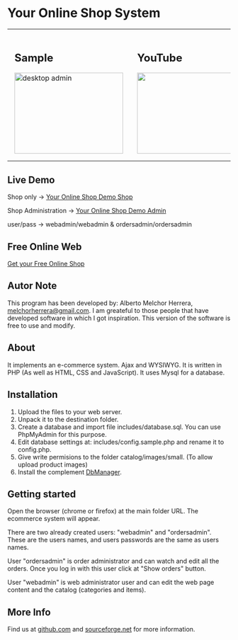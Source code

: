 # Your Online Shop System

<table>
  <tr>
    <td style="padding:1em">
<h2>Sample</h2>
<a href="https://a.fsdn.com/con/app/proj/youronlineshop/screenshots/widescreen.png/max/max/1">
	<img itemprop="screenshot" src="https://a.fsdn.com/con/app/proj/youronlineshop/screenshots/widescreen.png/245/183/1" width="245" height="183" srcset="//a.fsdn.com/con/app/proj/youronlineshop/screenshots/widescreen.png/245/183/1.5 1.5x, //a.fsdn.com/con/app/proj/youronlineshop/screenshots/widescreen.png/245/183/2 2x" alt="desktop admin">
</a>
    </td>
    <td style="padding:1em">
<h2>YouTube</h2>
<a title="You Tube Video" rel="section" href="https://www.youtube.com/embed/V6koxAigX5E?rel=0">
  <img src="https://img.youtube.com/vi/V6koxAigX5E/hqdefault.jpg" width="245" height="183">
</a>
    </td>
  </tr>
</table>

## Live Demo

Shop only -> [Your Online Shop Demo Shop](http://youronlineshop.sourceforge.net/sample/)

Shop Administration -> [Your Online Shop Demo Admin](http://youronlineshop.sourceforge.net/test/)

user/pass -> webadmin/webadmin & ordersadmin/ordersadmin

## Free Online Web

[Get your Free Online Shop](http://youronlineshop.sourceforge.net/shop/)

## Autor Note

This program has been developed by: Alberto Melchor Herrera, melchorherrera@gmail.com. I am greateful to those people that have developed software in which I got inspiration. This version of the software is free to use and modify.


## About

It implements an e-commerce system. Ajax and WYSIWYG. It is written in PHP (As well as HTML, CSS and JavaScript). It uses Mysql for a database.


## Installation

1. Upload the files to your web server.
2. Unpack it to the destination folder.
3. Create a database and import file includes/database.sql. You can use PhpMyAdmin for this purpose.
4. Edit database settings at: includes/config.sample.php and rename it to config.php.
5. Give write permisions to the folder catalog/images/small. (To allow upload product images)
6. Install the complement [DbManager](https://sourceforge.net/projects/freshhh-dbmanager/).

## Getting started

Open the browser (chrome or firefox) at the main folder URL. The ecommerce system will appear.

There are two already created users: "webadmin" and "ordersadmin". These are the users names, and users passwords are the same as users names.

User "ordersadmin" is order administrator and can watch and edit all the orders. Once you log in with this user click at "Show orders" button.

User "webadmin" is web administrator user and can edit the web page content and the catalog (categories and items).


## More Info

Find us at [github.com](https://github.com/petazeta/youronlineshop/) and [sourceforge.net](https://sourceforge.net/projects/youronlineshop/) for more information.
